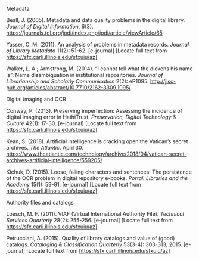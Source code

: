 Metadata

Beall, J. (2005). Metadata and data quality problems in the digital library. *Journal of Digital Information*, 6(3). https://journals.tdl.org/jodi/index.php/jodi/article/viewArticle/65

Yasser, C. M. (2011). An analysis of problems in metadata records. *Journal of Library Metadata* 11(2): 51-62. [e-journal] [Locate full text from https://sfx.carli.illinois.edu/sfxuiu/az]

Walker, L. A.; Armstrong, M. (2014). “I cannot tell what the dickens his name is”: Name disambiguation in institutional repositories. *Journal of Librarianship and Scholarly Communication* 2(2): eP1095. http://jlsc-pub.org/articles/abstract/10.7710/2162-3309.1095/

Digital imaging and OCR

Conway, P. (2013). Preserving imperfection: Assessing the incidence of digital imaging error in HathiTrust. *Preservation, Digital Technology & Culture* 42(1): 17-30. [e-journal] [Locate full text from https://sfx.carli.illinois.edu/sfxuiu/az]

Kean, S. (2018). Artificial intelligence is cracking open the Vatican’s secret archives. *The Atlantic*. April 30. https://www.theatlantic.com/technology/archive/2018/04/vatican-secret-archives-artificial-intelligence/559205/

Kichuk, D. (2015). Loose, falling characters and sentences: The persistence of the OCR problem in digital repository e-books. 
*Portal: Libraries and the Academy* 15(1): 59-91. [e-journal] [Locate full text from https://sfx.carli.illinois.edu/sfxuiu/az]

Authority files and catalogs

Loesch, M. F. (2011). VIAF (Virtual International Authority File). *Technical Services Quarterly* 28(2): 255-256.  [e-journal] [Locate full text from https://sfx.carli.illinois.edu/sfxuiu/az]

Petrucciani, A. (2015). Quality of library catalogs and value of (good) catalogs. *Cataloging & Classification Quarterly* 53(3-4): 303-313, 2015. [e-journal] [Locate full text from https://sfx.carli.illinois.edu/sfxuiu/az]
